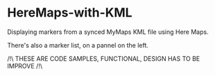# HereMaps-with-KML
Displaying markers from a synced MyMaps KML file using Here Maps.

There's also a marker list, on a pannel on the left.

/!\ THESE ARE CODE SAMPLES, FUNCTIONAL, DESIGN HAS TO BE IMPROVE /!\
